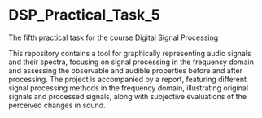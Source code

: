 # DSP_Practical_Task_5
The fifth practical task for the course Digital Signal Processing

This repository contains a tool for graphically representing audio signals and their spectra, focusing on signal processing in the frequency domain and assessing the observable and audible properties before and after processing. The project is accompanied by a report, featuring different signal processing methods in the frequency domain, illustrating original signals and processed signals, along with subjective evaluations of the perceived changes in sound. 
